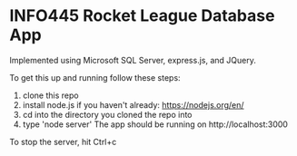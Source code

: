 # INFO445 Rocket League Database App
Implemented using Microsoft SQL Server, express.js, and JQuery.

To get this up and running follow these steps:

1. clone this repo
2. install node.js if you haven't already: https://nodejs.org/en/
3. cd into the directory you cloned the repo into
4. type 'node server'
The app should be running on http://localhost:3000

To stop the server, hit Ctrl+c

